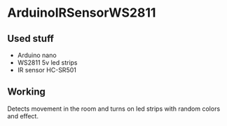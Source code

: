 # ArduinoIRSensorWS2811

## Used stuff

- Arduino nano
- WS2811 5v led strips
- IR sensor HC-SR501

## Working

Detects movement in the room and turns on led strips with random colors and effect.
